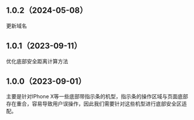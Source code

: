 ## 1.0.2（2024-05-08）
更新域名
## 1.0.1（2023-09-11）
优化底部安全距离计算方法
## 1.0.0（2023-09-01）
主要是针对IPhone X等一些底部带指示条的机型，指示条的操作区域与页面底部存在重合，容易导致用户误操作，因此我们需要针对这些机型进行底部安全区适配。
